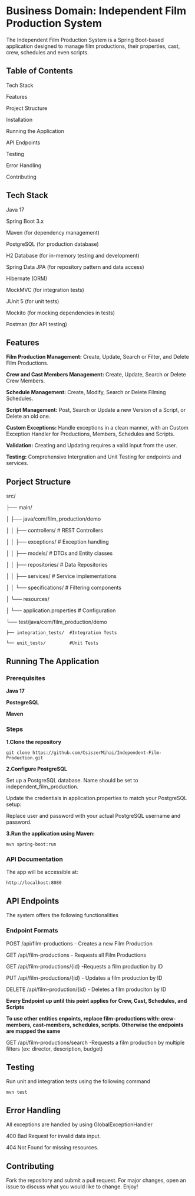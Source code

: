 # Business Domain: Independent Film Production System

The Independent Film Production System is a Spring Boot-based application designed to manage film productions, their properties, cast, crew, schedules and even scripts.

## Table of Contents

Tech Stack

Features

Project Structure

Installation

Running the Application

API Endpoints

Testing 

Error Handling

Contributing

## Tech Stack

Java 17

Spring Boot 3.x

Maven (for dependency management)

PostgreSQL (for production database)

H2 Database (for in-memory testing and development)

Spring Data JPA (for repository pattern and data access)

Hibernate (ORM)

MockMVC (for integration tests)

JUnit 5 (for unit tests)

Mockito (for mocking dependencies in tests)

Postman (for API testing)

## Features

**Film Production Management:** Create, Update, Search or Filter, and Delete Film Productions.

**Crew and Cast Members Management:** Create, Update, Search or Delete Crew Members.

**Schedule Management:** Create, Modify, Search or Delete Filming Schedules.

**Script Management:** Post, Search or Update a new Version of a Script, or Delete an old one.

**Custom Exceptions:** Handle exceptions in a clean manner, with an Custom Exception Handler for Productions, Members, Schedules and Scripts.

**Validation:** Creating and Updating requires a valid input from the user.

**Testing:** Comprehensive Intergration and Unit Testing for endpoints and services.

## Porject Structure

src/

├── main/

│   ├── java/com/film_production/demo

│   │   ├── controllers/        # REST Controllers

│   │   ├── exceptions/         # Exception handling

│   │   ├── models/             # DTOs and Entity classes

│   │   ├── repositories/       # Data Repositories

│   │   ├── services/           # Service implementations

│   │   └── specifications/     # Filtering components

│   └── resources/

│       └── application.properties  # Configuration 

└── test/java/com/film_production/demo

    ├── integration_tests/  #Integration Tests
    
    └── unit_tests/         #Unit Tests


## Running The Application

### Prerequisites

**Java 17**

**PostegreSQL**

**Maven**

### Steps

**1.Clone the repository**

```git clone https://github.com/CsiszerMihai/Independent-Film-Production.git```

**2.Configure PostgreSQL**

Set up a PostgreSQL database. Name should be set to independent_film_production.

Update the credentials in application.properties to match your PostgreSQL setup:

Replace user and password with your actual PostgreSQL username and password.

**3.Run the application using Maven:**

```mvn spring-boot:run```

### API Documentation

The app will be accessible at:

```http://localhost:8080```

## API Endpoints

The system offers the following functionalities

### Endpoint Formats

POST /api/film-productions - Creates a new Film Production

GET /api/film-productions  - Requests all Film Productions

GET /api/film-productions/{id} -Requests a film production by ID

PUT /api/film-productions/{id} - Updates a film production by ID

DELETE /api/film-production/{id} - Deletes a film produciton by ID

**Every Endpoint up until this point applies for Crew, Cast, Schedules, and Scripts**

**To use other entities enpoints, replace film-productions with: crew-members, cast-members, schedules, scripts. Otherwise the endpoints are mapped the same**

GET /api/film-productions/search -Requests a film production by multiple filters (ex: director, description, budget)

## Testing

Run unit and integration tests using the following command

```mvn test```

## Error Handling

All exceptions are handled by using GlobalExceptionHandler

400 Bad Request for invalid data input.

404 Not Found for missing resources.

## Contributing

Fork the repository and submit a pull request. For major changes, open an issue to discuss what you would like to change. Enjoy!
